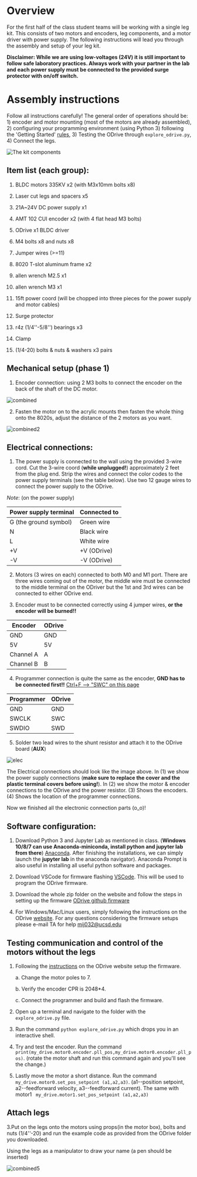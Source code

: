 
# Overview

For the first half of the class student teams will be working with a single leg kit. This consists of two motors and encoders, leg components, and a motor driver with power supply. The following instructions will lead you through the assembly and setup of your leg kit. 

__Disclaimer: While we are using low-voltages (24V) it is still important to follow safe laboratory practices. Always work with your partner in the lab and each power supply must be connected to the provided surge protector with on/off switch.__ 

# Assembly instructions

Follow all instructions carefully! The general order of operations should be: 1) encoder and motor mounting (most of the motors are already assembled), 2) configuring your programming environment (using Python 3) following the 'Getting Started' [rules](https://docs.odriverobotics.com/), 3) Testing the ODrive through ```explore_odrive.py```, 4) Connect the legs.


![The kit components](all1.png)

## Item list (each group): 
1. BLDC motors 335KV x2 (with M3x10mm bolts x8)

2. Laser cut legs and spacers x5

3. 21A~24V DC power supply x1

4. AMT 102 CUI encoder x2 (with 4 flat head M3 bolts)

5. ODrive x1 BLDC driver

6. M4 bolts x8 and nuts x8

7. Jumper wires  (>=11)

8. 8020 T-slot aluminum frame x2

9. allen wrench M2.5 x1

10. allen wrench M3 x1

11. 15ft power coord (will be chopped into three pieces for the power supply and motor cables)

12. Surge protector

13. r4z (1/4''-5/8'') bearings x3

14. Clamp

15. (1/4-20) bolts & nuts & washers x3 pairs

## Mechanical setup (phase 1)

1. Encoder connection: using 2 M3 bolts to connect the encoder on the back of the shaft of the DC motor.

![combined](combined1.png)

2. Fasten the motor on to the acrylic mounts then fasten the whole thing onto the 8020s, adjust the distance of the 2 motors as you want. 


![combined2](combined2.png)

## Electrical connections:

1. The power supply is connected to the wall using the provided 3-wire cord. Cut the 3-wire coord (__while unplugged!__) approximately 2 feet from the plug end. Strip the wires and connect the color codes to the power supply terminals (see the table below). Use two 12 gauge wires to connect the power supply to the ODrive. 

_Note_: (on the power supply)  

| Power supply terminal | Connected to |
|-----------|:--------|
| G (the ground symbol) | Green wire | 
| N | Black wire | 
| L | White wire | 
| +V | +V (ODrive) |
| -V | -V (ODrive) |
                                 

2. Motors (3 wires on each) connected to both M0 and M1 port. There are three wires coming out of the motor, the middle wire must be connected to the middle terminal on the ODriver but the 1st and 3rd wires can be connected to either ODrive end.

3. Encoder must to be connected correctly using 4 jumper wires, __or the encoder will be burned!!__
  
  | Encoder   | ODrive   |
  |-----------|:--------|
  | GND       | GND|
  | 5V        | 5V|
  | Channel A |  A|
  | Channel B | B|
  
4. Programmer connection is quite the same as the encoder, __GND has to be connected first!!__ [Ctrl+F --> "SWC" on this page](https://github.com/madcowswe/ODrive/blob/master/Firmware/README.md)
  
  | Programmer  | ODrive   |
  |-----------|:--------|
  | GND       | GND|
  | SWCLK        | SWC|
  | SWDIO |   SWD|
  
  
5. Solder two lead wires to the shunt resistor and attach it to the ODrive board (__AUX__)

![elec](elec.png)



The Electrical connections should look like the image above. In (1) we show the power supply connections (__make sure to replace the cover and the plastic terminal covers before using!__). In (2) we show the motor & encoder connections to the ODrive and the power resistor. (3) Shows the encoders. (4) Shows the location of the programmer connections. 

Now we finished all the electronic connection parts  (o_o)!

## Software configuration:

1. Download Python 3 and Jupyter Lab as mentioned in class. (__Windows 10/8/7 can use Anaconda-miniconda, install python and jupyter lab from there__) [Anaconda](https://www.anaconda.com/download/). After finishing the installations, we can simply launch the __jupyter lab__ in the anaconda navigator). Anaconda Prompt is also useful in installing all useful python software and packages. 

2. Download VSCode for firmware flashing [VSCode](https://code.visualstudio.com/). This will be used to program the ODrive firmware.

3. Download the whole zip folder on the website and follow the steps in setting up the firmware [ODrive github firmware](https://github.com/madcowswe/ODrive/blob/master/Firmware/README.md)

4. For Windows/Mac/Linux users, simply following the instructions on the ODrive [website](https://github.com/madcowswe/ODrive/blob/master/README.md#getting-started). For any questions considering the firmware setups please e-mail TA for help <mij032@ucsd.edu>

## Testing communication and control of the motors without the legs

1. Following the [instructions](https://github.com/madcowswe/ODrive/blob/master/Firmware/README.md) on the ODrive website setup the firmware. 

    a. Change the motor poles to 7.
    
    b. Verify the encoder CPR is 2048*4.
    
    c. Connect the programmer and build and flash the firmware.

2. Open up a terminal and navigate to the folder with the ```explore_odrive.py``` file. 

3. Run the command ```python explore_odrive.py``` which drops you in an interactive shell. 

4. Try and test the encoder. Run the command ``` print(my_drive.motor0.encoder.pll_pos,my_drive.motor0.encoder.pll_pos)```. (rotate the motor shaft and run this command again and you'll see the change.)

5. Lastly move the motor a short distance. Run the command ``` my_drive.motor0.set_pos_setpoint (a1,a2,a3)```. (a1--position setpoint, a2--feedforward velocity, a3--feedforward current). The same with motor1 ``` my_drive.motor1.set_pos_setpoint (a1,a2,a3)```

## Attach legs

3.Put on the legs onto the motors using props(in the motor box), bolts and nuts (1/4''-20) and run the example code as provided from the ODrive folder you downloaded. 

Using the legs as a manipulator to draw your name (a pen should be inserted)


![combined5](combined5.png)


```python

```
